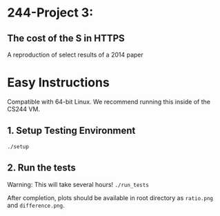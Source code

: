 # 244-Project 3:
## The cost of the S in HTTPS
A reproduction of select results of a 2014 paper

# Easy Instructions
Compatible with 64-bit Linux. We recommend running this inside of the CS244 VM.
## 1. Setup Testing Environment
`./setup`  

## 2. Run the tests
Warning: This will take several hours!
`./run_tests` 

After completion, plots should be available in root directory as `ratio.png`
and  `difference.png`.
